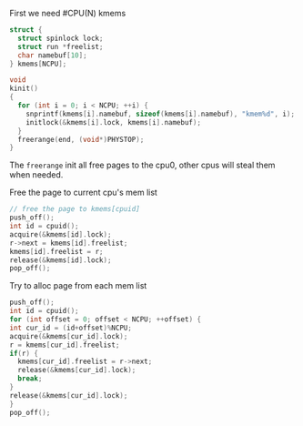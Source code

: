 First we need #CPU(N) kmems
```c
struct {
  struct spinlock lock;
  struct run *freelist;
  char namebuf[10];
} kmems[NCPU];

void
kinit()
{
  for (int i = 0; i < NCPU; ++i) {
    snprintf(kmems[i].namebuf, sizeof(kmems[i].namebuf), "kmem%d", i);
    initlock(&kmems[i].lock, kmems[i].namebuf);
  }
  freerange(end, (void*)PHYSTOP);
}
```

The `freerange` init all free pages to the cpu0, other cpus will steal them when needed.

Free the page to current cpu's mem list
```c
// free the page to kmems[cpuid]
push_off();
int id = cpuid();
acquire(&kmems[id].lock);
r->next = kmems[id].freelist;
kmems[id].freelist = r;
release(&kmems[id].lock);
pop_off();
```

Try to alloc page from each mem list
```c
push_off();
int id = cpuid();
for (int offset = 0; offset < NCPU; ++offset) {
int cur_id = (id+offset)%NCPU;
acquire(&kmems[cur_id].lock);
r = kmems[cur_id].freelist;
if(r) {
  kmems[cur_id].freelist = r->next;
  release(&kmems[cur_id].lock);
  break;
}
release(&kmems[cur_id].lock);
}
pop_off();
```